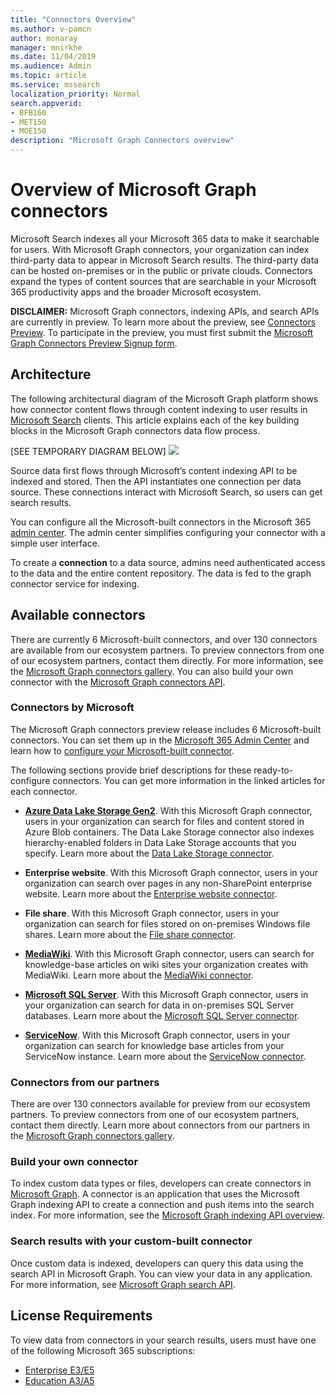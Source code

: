 ```yaml
---
title: "Connectors Overview"
ms.author: v-pamcn
author: monaray
manager: mnirkhe
ms.date: 11/04/2019
ms.audience: Admin
ms.topic: article
ms.service: mssearch
localization_priority: Normal
search.appverid:
- BFB160
- MET150
- MOE150
description: "Microsoft Graph Connectors overview"
---
```


# Overview of Microsoft Graph connectors

Microsoft Search indexes all your Microsoft 365 data to make it searchable for users. With Microsoft Graph connectors, your organization can index third-party data to appear in Microsoft Search results. The third-party data can be hosted on-premises or in the public or private clouds. Connectors expand the types of content sources that are searchable in your Microsoft 365 productivity apps and the broader Microsoft ecosystem.

**DISCLAIMER:** Microsoft Graph connectors, indexing APIs, and search APIs are currently in preview. To learn more about the preview, see [Connectors Preview](connectors-preview.md). To participate in the preview, you must first submit the [Microsoft Graph Connectors Preview Signup form](https://forms.office.com/Pages/ResponsePage.aspx?id=v4j5cvGGr0GRqy180BHbRxWYgu82J_RFnMMATAS6_chUNVYwNU1CMDNZUDBSSDZKWVo2RDJDRjRLQi4u).

## Architecture
The following architectural diagram of the Microsoft Graph platform shows how connector content flows through content indexing to user results in [Microsoft Search](https://docs.microsoft.com/microsoftsearch/overview-microsoft-search) clients.  This article explains each of the key building blocks in the Microsoft Graph connectors data flow process.

[SEE TEMPORARY DIAGRAM BELOW]
![](highlevel-connectors_FINAL.jpg)

Source data first flows through Microsoft’s content indexing API to be indexed and stored. Then the API instantiates one connection per data source. These connections interact with Microsoft Search, so users can get search results.

You can configure all the Microsoft-built connectors in the Microsoft 365 [admin center](https://admin.microsoft.com). The admin center simplifies configuring your connector with a simple user interface.

To create a **connection** to a data source, admins need authenticated access to the data and the entire content repository. The data is fed to the graph connector service for indexing.

## Available connectors
There are currently 6 Microsoft-built connectors, and over 130 connectors are available from our ecosystem partners. To preview connectors from one of our ecosystem partners, contact them directly. For more information, see the [Microsoft Graph connectors gallery](connectors-gallery.md). You can also build your own connector with the [Microsoft Graph connectors API](link).

### Connectors by Microsoft
The Microsoft Graph connectors preview release includes 6 Microsoft-built connectors. You can set them up in the [Microsoft 365 Admin Center](https://admin.microsoft.com) and learn how to [configure your Microsoft-built connector](configure-connector.md).

The following sections provide brief descriptions for these ready-to-configure connectors. You can get more information in the linked articles for each connector.

- **[Azure Data Lake Storage Gen2](https://docs.microsoft.com/en-us/azure/storage/blobs/data-lake-storage-introduction)**. With this Microsoft Graph connector, users in your organization can search for files and content stored in Azure Blob containers. The Data Lake Storage connector also indexes hierarchy-enabled folders in Data Lake Storage accounts that you specify.
Learn more about the [Data Lake Storage connector](azure-data-lake-connector.md).

- **Enterprise website**. With this Microsoft Graph connector, users in your organization can search over pages in any non-SharePoint enterprise website.
Learn more about the [Enterprise website connector](enterprise-web-connector.md).

- **File share**. With this Microsoft Graph connector, users in your organization can search for files stored on on-premises Windows file shares.
Learn more about the [File share connector](file-share-connector.md).

- **[MediaWiki](https://www.mediawiki.org/wiki/MediaWiki)**. With this Microsoft Graph connector, users can search for knowledge-base articles on wiki sites your organization creates with MediaWiki.
Learn more about the [MediaWiki connector](mediawiki-connector.md).

- **[Microsoft SQL Server](https://www.microsoft.com/en-us/sql-server/sql-server-2017)**. With this Microsoft Graph connector, users in your organization can search for data in on-premises SQL Server databases.
Learn more about the [Microsoft SQL Server connector](MSSQL-connector.md).

- **[ServiceNow](https://www.servicenow.com)**. With this Microsoft Graph connector, users in your organization can search for knowledge base articles from your ServiceNow instance.
Learn more about the [ServiceNow connector](servicenow-connector.md).

### Connectors from our partners
There are over 130 connectors available for preview from our ecosystem partners. To preview connectors from one of our ecosystem partners, contact them directly.
Learn more about connectors from our partners in the [Microsoft Graph connectors gallery](connectors-gallery.md).

### Build your own connector
To index custom data types or files, developers can create connectors in [Microsoft Graph](https://developer.microsoft.com/graph/). A connector is an application that uses the Microsoft Graph indexing API to create a connection and push items into the search index. For more information, see the [Microsoft Graph indexing API overview](/graph/search-index-overview).

### Search results with your custom-built connector
Once custom data is indexed, developers can query this data using the search API in Microsoft Graph. You can view your data in any application. For more information, see [Microsoft Graph search API](https://aka.ms/mssearchapi).

## License Requirements
To view data from connectors in your search results, users must have one of the following Microsoft 365 subscriptions:
- [Enterprise E3/E5](https://www.microsoft.com/en-us/microsoft-365/compare-all-microsoft-365-plans)
- [Education A3/A5](https://www.microsoft.com/en-us/microsoft-365/academic/compare-office-365-education-plans?activetab=tab:primaryr1)


